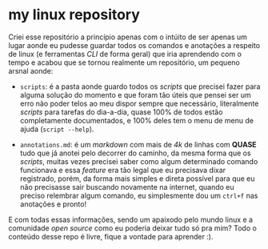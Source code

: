 # my linux repository

Criei esse repositório a princípio apenas com o intúito de ser apenas um lugar aonde eu pudesse guardar todos os comandos e anotações a respeito de linux (e ferramentas *CLI* de forma geral) que iria aprendendo com o tempo e acabou que se tornou realmente um repositório, um pequeno arsnal aonde:

- `scripts`: é a pasta aonde guardo todos os *scripts* que precisei fazer para alguma solução do momento e que foram tão úteis que pensei ser um erro não poder telos ao meu dispor sempre que necessário, literalmente *scripts* para tarefas do dia-a-dia, quase 100% de todos estão completamente documentados, e 100% deles tem o menu de menu de ajuda (`script --help`).

- `annotations.md`: é um *markdown* com mais de *4k* de linhas com **QUASE** tudo que já anotei pelo decorrer do caminho, da mesma forma que os *scripts*, muitas vezes precisei saber como algum determinado comando funcionava e essa *feature* era tão legal que eu precisava dixar registrado, porém, da forma mais simples e direta possível para que eu não precisasse sair buscando novamente na internet, quando eu preciso relembrar algum comando, eu simplesmente dou um `ctrl+f` nas anotações e pronto!

E com todas essas informações, sendo um apaixodo pelo mundo linux e a comunidade *open source* como eu poderia deixar tudo só pra mim? Todo o conteúdo desse repo é livre, fique a vontade para aprender :).
